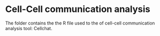 # Cell-Cell communication analysis
The folder contains the the R file used to the of cell-cell communication analysis tool: Cellchat.